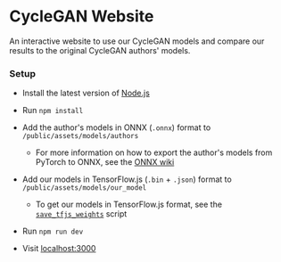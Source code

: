 # CycleGAN Website

An interactive website to use our CycleGAN models and compare our results to the original CycleGAN authors' models.

### Setup

- Install the latest version of [Node.js](https://nodejs.org/en)

- Run `npm install`

- Add the author's models in ONNX (`.onnx`) format to `/public/assets/models/authors`

  - For more information on how to export the author's models from PyTorch to ONNX, see the [ONNX wiki](https://github.com/airicbear/cis-4496-project/wiki/ONNX)
  
- Add our models in TensorFlow.js (`.bin` + `.json`) format to `/public/assets/models/our_model`  

  - To get our models in TensorFlow.js format, see the [`save_tfjs_weights`](https://github.com/airicbear/cis-4496-project/blob/master/Code/monet_cyclegan/scripts/save_tfjs_weights.py) script

- Run `npm run dev`

- Visit [localhost:3000](http://localhost:3000/)
